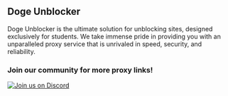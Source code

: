<h2>Doge Unblocker</h2>
<p>Doge Unblocker is the ultimate solution for unblocking sites, designed exclusively for students. We take immense pride in providing you with an unparalleled proxy service that is unrivaled in speed, security, and reliability.</p>
<h3>Join our community for more proxy links!</h3>

[![Join us on Discord](https://invidget.switchblade.xyz/sWPHCdxCPU?theme=dark)](https://discord.gg/sWPHCdxCPU)
